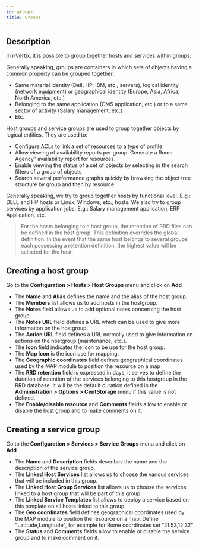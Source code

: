```yaml
---
id: groups
title: Groups
---
```


## Description

In i-Vertix, it is possible to group together hosts and services within groups:

Generally speaking, groups are containers in which sets of objects having a common property can be grouped together:

* Same material identity (Dell, HP, IBM, etc., servers), logical identity (network equipment) or geographical identity
  (Europe, Asia, Africa, North America, etc.)
* Belonging to the same application (CMS application, etc.) or to a same sector of activity (Salary management, etc.)
* Etc.

Host groups and service groups are used to group together objects by logical entities. They are used to:

* Configure ACLs to link a set of resources to a type of profile
* Allow viewing of availability reports per group. Generate a Rome Agency” availability report for resources.
* Enable viewing the status of a set of objects by selecting in the search filters of a group of objects
* Search several performance graphs quickly by browsing the object tree structure by group and then by resource

Generally speaking, we try to group together hosts by functional level. E.g.: DELL and HP hosts or Linux, Windows,
etc., hosts.
We also try to group services by application jobs. E.g.: Salary management application, ERP Application, etc.

> For the hosts belonging to a host group, the retention of RRD files can be defined in the host group. This definition
> overrides the global definition. In the event that the same host belongs to several groups each possessing a
> retention definition, the highest value will be selected for the host.

## Creating a host group

Go to the **Configuration > Hosts > Host Groups** menu and click on **Add**

* The **Name** and **Alias** defines the name and the alias of the host group.
* The **Members** list allows us to add hosts in the hostgroup.
* The **Notes** field allows us to add optional notes concerning the host group.
* The **Notes URL** field defines a URL which can be used to give more information on the hostgroup.
* The **Action URL** field defines a URL normally used to give information on actions on the hostgroup (maintenance, etc.).
* The **Icon** field indicates the icon to be use for the host group.
* The **Map Icon** is the icon use for mapping.
* The **Geographic coordinates** field defines geographical coordinates used by the MAP module to position the resource on a map
* The **RRD retention** field is expressed in days, it serves to define the duration of retention of the services
  belonging to this hostgroup in the RRD database. It will be the default duration defined in the
  **Administration > Options > CentStorage** menu if this value is not defined.
* The **Enable/disable resource** and **Comments** fields allow to enable or disable the host group and to make comments on it.

## Creating a service group

Go to the **Configuration > Services > Service Groups** menu and click on **Add**

* The **Name** and **Description** fields describes the name and the description of the service group.
* The **Linked Host Services** list allows us to choose the various services that will be included in this group.
* The **Linked Host Group Services** list allows us to choose the services linked to a host group that will be part
  of this group.
* The **Linked Service Templates** list allows to deploy a service based on this template on all hosts linked to this group.
* The **Geo coordinates** field defines geographical coordinates used by the MAP module to position the resource on a map.
  Define "Latitude,Longitude", for example for Rome coordinates set "41.53,12.32"
* The **Status** and **Comments** fields allow to enable or disable the service group and to make comment on it.